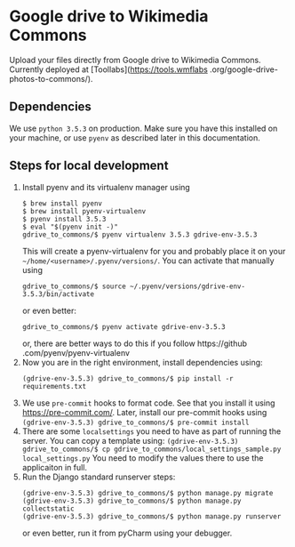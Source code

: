# Google drive to Wikimedia Commons

Upload your files directly from Google drive to Wikimedia Commons. Currently
deployed at [Toollabs](https://tools.wmflabs
.org/google-drive-photos-to-commons/).

## Dependencies

We use `python 3.5.3` on production. Make sure you have this installed on
your machine, or use `pyenv` as described later in this documentation.

## Steps for local development

1. Install pyenv and its virtualenv manager using
   ```
   $ brew install pyenv
   $ brew install pyenv-virtualenv
   $ pyenv install 3.5.3
   $ eval "$(pyenv init -)"
   gdrive_to_commons/$ pyenv virtualenv 3.5.3 gdrive-env-3.5.3
   ```
   This will create a pyenv-virtualenv for you and probably place it on your
   `~/home/<username>/.pyenv/versions/`. You can activate that manually using
   ```
   gdrive_to_commons/$ source ~/.pyenv/versions/gdrive-env-3.5.3/bin/activate
   ```
   or even better:
   ```
   gdrive_to_commons/$ pyenv activate gdrive-env-3.5.3
   ```
   or, there are better ways to do this if you follow https://github
   .com/pyenv/pyenv-virtualenv
2. Now you are in the right environment, install dependencies using:
   ```
   (gdrive-env-3.5.3) gdrive_to_commons/$ pip install -r requirements.txt
   ```
3. We use `pre-commit` hooks to format code. See that you install it using
   https://pre-commit.com/. Later, install our pre-commit hooks using
   `(gdrive-env-3.5.3) gdrive_to_commons/$ pre-commit install`
4. There are some `localsettings` you need to have as part of running the
   server. You can copy a template using:
   `(gdrive-env-3.5.3) gdrive_to_commons/$ cp gdrive_to_commons/local_settings_sample.py local_settings.py`
   You need to modify the values there to use the applicaiton in full.
5. Run the Django standard runserver steps:
   ```
   (gdrive-env-3.5.3) gdrive_to_commons/$ python manage.py migrate
   (gdrive-env-3.5.3) gdrive_to_commons/$ python manage.py collectstatic
   (gdrive-env-3.5.3) gdrive_to_commons/$ python manage.py runserver
   ```
   or even better, run it from pyCharm using your debugger.
